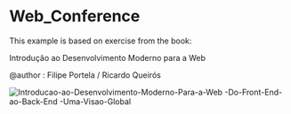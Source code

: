 # Web_Conference
This example is based on exercise from the book:

Introdução ao Desenvolvimento Moderno para a Web

@author : Filipe Portela / Ricardo Queirós

![Introducao-ao-Desenvolvimento-Moderno-Para-a-Web -Do-Front-End-ao-Back-End -Uma-Visao-Global](https://user-images.githubusercontent.com/65983803/135058740-893717a4-76dc-43f9-9254-8c0d73d97c6f.jpg)
